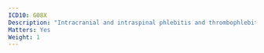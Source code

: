 ```yaml
---
ICD10: G08X
Description: "Intracranial and intraspinal phlebitis and thrombophlebitis"
Matters: Yes
Weight: 1
---
```


